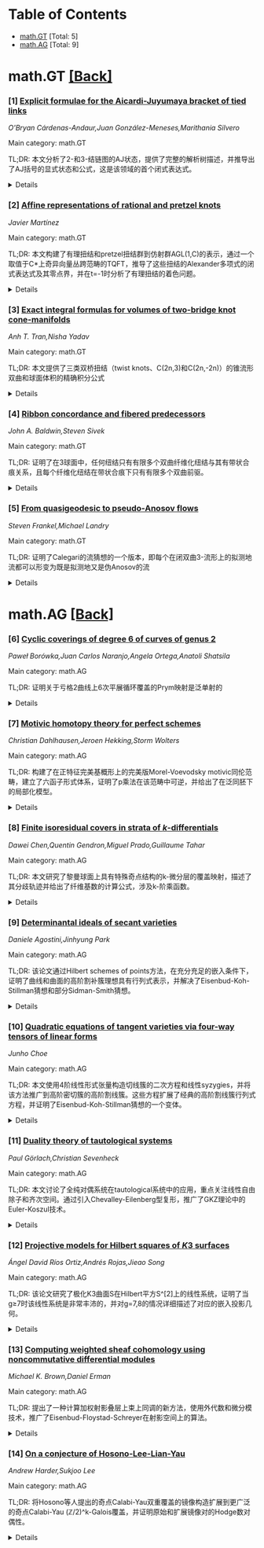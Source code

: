 <div id=toc></div>

# Table of Contents

- [math.GT](#math.GT) [Total: 5]
- [math.AG](#math.AG) [Total: 9]


<div id='math.GT'></div>

# math.GT [[Back]](#toc)

### [1] [Explicit formulae for the Aicardi-Juyumaya bracket of tied links](https://arxiv.org/abs/2510.02075)
*O'Bryan Cárdenas-Andaur,Juan González-Meneses,Marithania Silvero*

Main category: math.GT

TL;DR: 本文分析了2-和3-结链图的AJ状态，提供了完整的解析树描述，并推导出了AJ括号的显式状态和公式，这是该领域的首个闭式表达式。


<details>
  <summary>Details</summary>
Motivation: 在结链理论中，AJ括号是经典Kauffman括号的扩展，但对其AJ状态结构和一般状态和公式知之甚少，需要深入研究。

Method: 通过分析2-和3-结链图的AJ状态，构建完整的解析树，并基于此计算AJ括号。

Result: 成功推导出了AJ括号的显式状态和公式，这是该领域的首个闭式表达式。

Conclusion: 这些结果为结链Jones多项式的组合分类提供了具体步骤，推进了结链理论的发展。

Abstract: The double bracket $\langle \langle \cdot \rangle \rangle$ (also known as the
AJ-bracket) is an invariant of framed tied links that extends the Kauffman
bracket of classical links. Unlike the classical setting, little is known about
the structure of AJ-states (analogous to classical Kauffman states) of a given
tied link diagram, and no general state-sum formula for the AJ-bracket is
currently available. In this paper we analyze the AJ-states of $2$- and
$3$-tied link diagrams, and provide a complete description of their associated
resolution trees leading to a computation of $\langle \langle \cdot \rangle
\rangle$. As a result, we derive explicit state-sum formulas for the
AJ-bracket. These are the first closed-form expressions of this kind, and they
constitute a concrete step toward a combinatorial categorification of the tied
Jones polynomial.

</details>


### [2] [Affine representations of rational and pretzel knots](https://arxiv.org/abs/2510.02077)
*Javier Martínez*

Main category: math.GT

TL;DR: 本文构建了有理扭结和pretzel扭结群到仿射群AGL(1,C)的表示，通过一个取值于C*上奇异向量丛跨范畴的TQFT，推导了这些扭结的Alexander多项式的闭式表达式及其零点界，并在t=-1时分析了有理扭结的着色问题。


<details>
  <summary>Details</summary>
Motivation: 研究扭结群到仿射群的表示，通过TQFT方法系统分析有理扭结和pretzel扭结的代数拓扑性质，特别是Alexander多项式的计算和零点分布。

Method: 使用取值于C*上奇异向量丛跨范畴的TQFT，构造扭结群到AGL(1,C)的表示，并推导Alexander多项式的闭式表达式。

Result: 得到了有理扭结和pretzel扭结Alexander多项式的精确闭式表达式，建立了这些多项式零点的界，并在t=-1时给出了有理扭结着色的具体分析。

Conclusion: 通过TQFT方法成功构建了扭结群的表示，系统解决了有理扭结和pretzel扭结Alexander多项式的计算问题，并深入分析了其代数拓扑性质。

Abstract: We construct and study representations of rational and pretzel tangle and
knot groups into the affine group $\mathrm{AGL}(1,\mathbb{C})$, via a TQFT that
is valued in the category of spans of singular vector bundles over
$\mathbb{C}^{\ast}$. For these families, we derive closed-form expressions for
their Alexander polynomials and establish bounds on their zeros. Finally, we
specialize the functor at $t=-1$ and analyze colorings of rational tangles in
terms of spans of complex vector spaces.

</details>


### [3] [Exact integral formulas for volumes of two-bridge knot cone-manifolds](https://arxiv.org/abs/2510.02095)
*Anh T. Tran,Nisha Yadav*

Main category: math.GT

TL;DR: 本文提供了三类双桥扭结（twist knots、C(2n,3)和C(2n,-2n)）的锥流形双曲和球面体积的精确积分公式


<details>
  <summary>Details</summary>
Motivation: 扩展先前仅能通过数值近似获得隐式公式的研究，为特定类型的双桥扭结锥流形提供精确的体积计算公式

Method: 使用涉及第二类切比雪夫多项式的显式有理函数的积分公式，积分限由代数方程的根确定

Result: 成功推导出三类无限双桥扭结家族锥流形体积的精确积分表达式

Conclusion: 该研究为特定类型扭结的锥流形体积计算提供了精确的解析方法，超越了之前的数值近似方法

Abstract: We provide exact integral formulas for hyperbolic and spherical volumes of
cone-manifolds whose underlying space is the $3$-sphere and whose singular set
belongs to three infinite families of two-bridge knots: $C(2n,2)$ (twist
knots), $C(2n,3)$, and $C(2n,-2n)$ for any non-zero integer $n$. Our formulas
express volumes as integrals of explicit rational functions involving Chebyshev
polynomials of the second kind, with integration limits determined by roots of
algebraic equations. This extends previous work where only implicit formulas
requiring numerical approximation were known.

</details>


### [4] [Ribbon concordance and fibered predecessors](https://arxiv.org/abs/2510.02214)
*John A. Baldwin,Steven Sivek*

Main category: math.GT

TL;DR: 证明了在3球面中，任何纽结只有有限多个双曲纤维化纽结与其有带状合痕关系，且每个纤维化纽结在带状合痕下只有有限多个双曲前驱。


<details>
  <summary>Details</summary>
Motivation: 研究带状合痕关系下双曲纤维化纽结的有限性，以及它们之间的体积关系。

Method: 结合带状合痕诱导的Floer同调映射与纤维化纽结的Floer同调与其单值映射不动点之间的关系，并利用Cornish和Kojima-McShane的结果。

Result: 证明了双曲纤维化纽结在带状合痕下的有限性定理，并建立了带状合痕双曲纤维化纽结之间的体积不等式。

Conclusion: 带状合痕关系对双曲纤维化纽结施加了强约束，表现为有限性和体积不等式。

Abstract: Given any knot K in the 3-sphere, we prove that there are only finitely many
hyperbolic fibered knots which are ribbon concordant to K. It follows that
every fibered knot in the 3-sphere has only finitely many hyperbolic
predecessors under ribbon concordance. Our proof combines results about maps on
Floer homology induced by ribbon cobordisms with a relationship between the
knot Floer homology of a fibered knot and fixed points of its monodromy. We
then use the same techniques in combination with results of Cornish and
Kojima-McShane to prove an inequality relating the volumes of ribbon concordant
hyperbolic fibered knots.

</details>


### [5] [From quasigeodesic to pseudo-Anosov flows](https://arxiv.org/abs/2510.02217)
*Steven Frankel,Michael Landry*

Main category: math.GT

TL;DR: 证明了Calegari的流猜想的一个版本，即每个在闭双曲3-流形上的拟测地流都可以形变为既是拟测地又是伪Anosov的流


<details>
  <summary>Details</summary>
Motivation: 验证Calegari关于双曲3-流形上拟测地流性质的猜想，探索流形上流的结构和变形可能性

Method: 通过数学证明方法，可能涉及双曲几何、动力系统和拓扑学的技术

Result: 成功证明了该猜想的一个版本，确认了拟测地流可以形变为同时具有拟测地和伪Anosov性质的流

Conclusion: 这一结果为理解双曲3-流形上的流结构提供了重要进展，验证了Calegari猜想的有效性

Abstract: We prove a version of Calegari's Flow Conjecture, which asserts that every
quasigeodesic flow on a closed hyperbolic 3-manifold can be deformed to be both
quasigeodesic and pseudo-Anosov.

</details>


<div id='math.AG'></div>

# math.AG [[Back]](#toc)

### [6] [Cyclic coverings of degree 6 of curves of genus 2](https://arxiv.org/abs/2510.01330)
*Paweł Borówka,Juan Carlos Naranjo,Angela Ortega,Anatoli Shatsila*

Main category: math.AG

TL;DR: 证明关于亏格2曲线上6次平展循环覆盖的Prym映射是泛单射的


<details>
  <summary>Details</summary>
Motivation: 研究亏格2曲线上6次平展循环覆盖对应的Prym映射的注入性

Method: 使用代数几何方法证明Prym映射的泛单射性

Result: 成功证明了该Prym映射是泛单射的

Conclusion: 亏格2曲线上6次平展循环覆盖对应的Prym映射具有泛单射性质

Abstract: We prove that the Prym map corresponding to \'etale cyclic coverings of
degree 6 over a genus 2 curve is generically injective.

</details>


### [7] [Motivic homotopy theory for perfect schemes](https://arxiv.org/abs/2510.01390)
*Christian Dahlhausen,Jeroen Hekking,Storm Wolters*

Main category: math.AG

TL;DR: 构建了在正特征完美基概形上的完美版Morel-Voevodsky motivic同伦范畴，建立了六函子形式体系，证明了p乘法在该范畴中可逆，并给出了在泛同胚下的局部化模型。


<details>
  <summary>Details</summary>
Motivation: 在正特征情况下，需要建立更稳定的motivic同伦理论，特别是处理p-可除性问题，并为泛同胚不变性提供显式模型。

Method: 通过检查系数系统的公理来建立六函子形式体系，利用完美化构造和p-可逆性分析。

Result: 成功构建了完美motivic同伦范畴，证明了p乘法在该范畴中可逆，并且该范畴等价于在泛同胚下的局部化。

Conclusion: 完美motivic同伦范畴为处理正特征情况提供了合适的框架，并且与通过p-可逆化得到的范畴相同。

Abstract: We construct a perfect version of Morel--Voevodsky's motivic homotopy
category over a perfect base scheme in positive characteristic. By checking the
axioms of a coefficient system, we establish a six-functor formalism. We show
that multiplication by $p$ is already invertible in the perfect motivic
homotopy catgory. By work of Elmanto--Khan the functor sending an
$\mathbb{F}_p$-scheme $S$ to the category $\mathrm{S}\mathcal{H}(S)[1/p]$ is
invariant under universal homeomorphisms, hence under perfections. Our result
gives an explicit model for the localization of $\mathrm{S}\mathcal{H}$ at the
universal homeomorphisms, which we conclude is the same as
$\mathrm{S}\mathcal{H}[1/p]$.

</details>


### [8] [Finite isoresidual covers in strata of $k$-differentials](https://arxiv.org/abs/2510.01630)
*Dawei Chen,Quentin Gendron,Miguel Prado,Guillaume Tahar*

Main category: math.AG

TL;DR: 本文研究了黎曼球面上具有特殊奇点结构的k-微分层的覆盖映射，描述了其分歧轨迹并给出了纤维基数的计算公式，涉及k-阶乘函数。


<details>
  <summary>Details</summary>
Motivation: 推广阿贝尔微分情形的已知结果，研究k-微分在黎曼球面上的覆盖映射性质，特别是当除两个奇点外其他奇点都是k的倍数阶极点时的情形。

Method: 使用k-微分层的多尺度紧化上的交理论计算，在特殊情况下也使用平坦几何方法提供替代证明。

Result: 描述了覆盖映射的分歧轨迹，给出了涉及k-阶乘函数的纤维基数计算公式。

Conclusion: 该公式可用于研究具有二面体单值的锥球面度量，为相关几何问题提供了新的工具。

Abstract: Consider the strata of primitive $k$-differentials on the Riemann sphere
whose singularities, except for two, are poles of order divisible by $k$. The
map that assigns to each $k$-differential the $k$-residues at these poles is a
ramified cover of its image. Generalizing results known in the case of abelian
differentials, we describe the ramification locus of this cover and provide a
formula, involving the $k$-factorial function, for the cardinality of each
fiber. We prove this formula using intersection calculations on the multi-scale
compactification of the strata of $k$-differentials. In special cases, we also
give alternative proofs using flat geometry. Finally, we present an application
to cone spherical metrics with dihedral monodromy.

</details>


### [9] [Determinantal ideals of secant varieties](https://arxiv.org/abs/2510.01895)
*Daniele Agostini,Jinhyung Park*

Main category: math.AG

TL;DR: 该论文通过Hilbert schemes of points方法，在充分充足的嵌入条件下，证明了曲线和曲面的高阶割补簇理想具有行列式表示，并解决了Eisenbud-Koh-Stillman猜想和部分Sidman-Smith猜想。


<details>
  <summary>Details</summary>
Motivation: 研究光滑射影簇在充分充足嵌入下的理想结构，特别是验证关于割补簇理想表示和Hilbert scheme嵌入性质的几个重要猜想。

Method: 使用Hilbert schemes of points方法，分析光滑射影簇在充分充足嵌入下的几何性质，包括验证Hilbert scheme of three points与对称积的blow-up关系。

Result: 证明了曲线和曲面的高阶割补簇理想具有行列式表示；验证了Hilbert scheme of points在Grassmannian中的嵌入是射影正规的；确认了任意射影概形的齐次理想由秩三的二次型生成。

Conclusion: 该工作完全解决了曲线情形的Eisenbud-Koh-Stillman猜想，部分解决了高维情形的Sidman-Smith猜想，并证实了Han-Lee-Moon-Park关于理想生成的猜想。

Abstract: Using Hilbert schemes of points, we establish a number of results for a
smooth projective variety $X$ in a sufficiently ample embedding. If $X$ is a
curve or a surface, we show that the ideals of higher secant varieties are
determinantally presented, and we prove the same for the first secant variety
if $X$ has arbitrary dimension. This completely settles a conjecture of
Eisenbud-Koh-Stillman for curves and partially resolves a conjecture of
Sidman-Smith in higher dimensions. If $X$ is a curve or a surface we also prove
that the corresponding embedding of the Hilbert scheme of points $X^{[d]}$ into
the Grassmannian is projectively normal. Finally, if $X$ is an arbitrary
projective scheme in a sufficiently ample embedding, then we demonstrate that
its homogeneous ideal is generated by quadrics of rank three, confirming a
conjecture of Han-Lee-Moon-Park. Along the way, we check that the Hilbert
scheme of three points on a smooth variety is the blow-up of the symmetric
product along the big diagonal.

</details>


### [10] [Quadratic equations of tangent varieties via four-way tensors of linear forms](https://arxiv.org/abs/2510.01908)
*Junho Choe*

Main category: math.AG

TL;DR: 本文使用4阶线性形式张量构造切线簇的二次方程和线性syzygies，并将该方法推广到高阶密切簇的高阶割线簇。这些方程扩展了经典的高阶割线簇行列式方程，并证明了Eisenbud-Koh-Stillman猜想的一个变体。


<details>
  <summary>Details</summary>
Motivation: 研究切线簇和高阶密切簇的割线簇的方程和syzygies，扩展经典的行列式方程方法，并验证Eisenbud-Koh-Stillman猜想。

Method: 使用4阶线性形式张量构造二次方程和线性syzygies，从表示论角度重新解释Green-Lazarsfeld类，描述最小可能度的方程。

Result: 获得了光滑射影曲线的所有同次方程，证明了Eisenbud-Koh-Stillman猜想的变体，生成了Segre簇对应Koszul上同调群的syzygies。

Conclusion: 该方法成功构造了切线簇和高阶密切簇的割线簇的方程和syzygies，扩展了经典结果并与Green-Lazarsfeld类兼容。

Abstract: In the present paper we construct quadratic equations and linear syzygies for
tangent varieties using 4-way tensors of linear forms and generalize this
method to higher secant varieties of higher osculating varieties. Such
equations extend the classical determinantal ones of higher secant varieties
and span all the equations of the same degree for smooth projective curves
completely embedded by sufficiently positive line bundles, proving a variant of
the Eisenbud-Koh-Stillman conjecture on determinantal equations. On the other
hand, our syzygies are compatible with the Green-Lazarsfeld classes and
generate the corresponding Koszul cohomology groups for Segre varieties with a
prescribed number of factors. To obtain these results we describe the equations
of minimal possible degrees and reinterpret the Green-Lazarsfeld classes from
the perspective of representation theory.

</details>


### [11] [Duality theory of tautological systems](https://arxiv.org/abs/2510.01980)
*Paul Görlach,Christian Sevenheck*

Main category: math.AG

TL;DR: 本文讨论了全纯对偶系统在tautological系统中的应用，重点关注线性自由除子和齐次空间。通过引入Chevalley-Eilenberg型复形，推广了GKZ理论中的Euler-Koszul技术。


<details>
  <summary>Details</summary>
Motivation: 研究tautological系统的全纯对偶，旨在应用于线性自由除子和齐次空间理论，扩展GKZ理论中的方法。

Method: 使用Chevalley-Eilenberg型复形作为技术工具，推广了Euler-Koszul技术，证明该复形的等变性和全纯性。

Result: 成功建立了Chevalley-Eilenberg型复形，并证明了其在等变性和全纯性方面的性质。

Conclusion: 该研究为线性自由除子和齐次空间理论提供了新的技术工具，扩展了GKZ理论的应用范围。

Abstract: We discuss the holonomic dual of tautological systems, with a view towards
applications to linear free divisors and to homogeneous spaces. As a technical
tool, we consider a Chevalley--Eilenberg type complex, generalizing
Euler--Koszul technology from the GKZ theory, and show equivariance and
holonomicity of it.

</details>


### [12] [Projective models for Hilbert squares of $K3$ surfaces](https://arxiv.org/abs/2510.02065)
*Ángel David Ríos Ortiz,Andrés Rojas,Jieao Song*

Main category: math.AG

TL;DR: 该论文研究了极化K3曲面S在Hilbert平方S^[2]上的线性系统，证明了当g≥7时该线性系统是非常丰沛的，并对g=7,8的情况详细描述了对应的嵌入投影几何。


<details>
  <summary>Details</summary>
Motivation: 研究一般极化K3曲面S在Hilbert平方S^[2]上的线性系统，特别是包含S的二次曲面所对应的线性系统，以理解其投影几何性质。

Method: 使用Mukai模型来描述S，将对应的嵌入实现为环境齐性空间上的退化轨迹，并分析其理想和syzygies。

Result: 证明了当g≥7时该线性系统是非常丰沛的；对g=7,8的情况给出了明确的理想和syzygies描述；获得了关于局部完全族的新信息。

Conclusion: 该研究为理解极化K3曲面Hilbert平方的投影几何提供了重要进展，特别是在高亏格情况下建立了线性系统的丰沛性结果。

Abstract: For a very general polarized $K3$ surface $S\subset \mathbb{P}^g$ of genus
$g\ge 5$, we study the linear system on the Hilbert square $S^{[2]}$
parametrizing quadrics in $\mathbb{P}^g$ that contain $S$. We prove its very
ampleness for $g\geq 7$. In the cases of genus 7 or 8, we describe in detail
the projective geometry of the corresponding embedding by making use of the
Mukai model for $S$. In both cases, it can be realized as a degeneracy locus on
an ambient homogeneous space, in a strikingly similar fashion. In consequence,
we give explicit descriptions of its ideal and syzygies. Furthermore, we
extract new information on the locally complete families, in a first step
towards the understanding of their projective geometry.

</details>


### [13] [Computing weighted sheaf cohomology using noncommutative differential modules](https://arxiv.org/abs/2510.02131)
*Michael K. Brown,Daniel Erman*

Main category: math.AG

TL;DR: 提出了一种计算加权射影叠层上束上同调的新方法，使用外代数和微分模技术，推广了Eisenbud-Floystad-Schreyer在射影空间上的算法。


<details>
  <summary>Details</summary>
Motivation: 需要将射影空间上的束上同调计算方法推广到更一般的加权射影叠层情形，以处理更广泛的代数几何问题。

Method: 使用外代数和微分模技术，构建了计算加权射影叠层上束上同调的算法框架。

Result: 成功开发了适用于加权射影叠层的束上同调计算方法，扩展了原有算法的适用范围。

Conclusion: 该方法为加权射影叠层上的束上同调计算提供了有效的工具，是原有算法的重要推广。

Abstract: We describe a novel method for computing sheaf cohomology over weighted
projective stacks using exterior algebra and differential module techniques,
generalizing an algorithm due to Eisenbud-Floystad-Schreyer over projective
space.

</details>


### [14] [On a conjecture of Hosono-Lee-Lian-Yau](https://arxiv.org/abs/2510.02150)
*Andrew Harder,Sukjoo Lee*

Main category: math.AG

TL;DR: 将Hosono等人提出的奇点Calabi-Yau双重覆盖的镜像构造扩展到更广泛的奇点Calabi-Yau (ℤ/2)^k-Galois覆盖，并证明原始和扩展镜像对的Hodge数对偶性。


<details>
  <summary>Details</summary>
Motivation: 扩展奇点Calabi-Yau覆盖的镜像构造理论，建立更广泛的Hodge数对偶关系，揭示覆盖与Landau-Ginzburg模型之间的深层联系。

Method: 使用Cayley技巧的类似方法，将分支覆盖的de Rham复形与特定Landau-Ginzburg模型的扭曲de Rham复形联系起来。

Result: 成功证明了原始和扩展镜像对的Hodge数对偶性，揭示了覆盖的Hodge数与相关Landau-Ginzburg模型的不规则Hodge数之间的直接关系。

Conclusion: 该构造独立于镜像对称，可能具有独立的研究价值，为奇点Calabi-Yau覆盖的镜像理论提供了新的工具和视角。

Abstract: We extend the mirror construction of singular Calabi-Yau double covers,
introduced by Hosono, Lee, Lian, and Yau, to a broader class of singular
Calabi-Yau $(\mathbb{Z}/2)^k$-Galois covers, and prove Hodge number duality for
both the original and extended mirror pairs. A main tool in our approach is an
analogue of the Cayley trick, which relates the de Rham complex of the branched
covers to the twisted de Rham complex of certain Landau-Ginzburg models. In
particular, it reveals direct relations between the Hodge numbers of the covers
and the irregular Hodge numbers of the associated Landau-Ginzburg models. This
construction is independent of mirror symmetry and may be of independent
interest.

</details>

